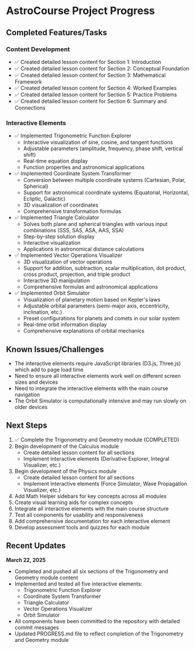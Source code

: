 # AstroCourse Project Progress

## Completed Features/Tasks

### Content Development
- ✅ Created detailed lesson content for Section 1: Introduction
- ✅ Created detailed lesson content for Section 2: Conceptual Foundation
- ✅ Created detailed lesson content for Section 3: Mathematical Framework
- ✅ Created detailed lesson content for Section 4: Worked Examples
- ✅ Created detailed lesson content for Section 5: Practice Problems
- ✅ Created detailed lesson content for Section 6: Summary and Connections

### Interactive Elements
- ✅ Implemented Trigonometric Function Explorer
  - Interactive visualization of sine, cosine, and tangent functions
  - Adjustable parameters (amplitude, frequency, phase shift, vertical shift)
  - Real-time equation display
  - Function properties and astronomical applications
- ✅ Implemented Coordinate System Transformer
  - Conversion between multiple coordinate systems (Cartesian, Polar, Spherical)
  - Support for astronomical coordinate systems (Equatorial, Horizontal, Ecliptic, Galactic)
  - 3D visualization of coordinates
  - Comprehensive transformation formulas
- ✅ Implemented Triangle Calculator
  - Solves both plane and spherical triangles with various input combinations (SSS, SAS, ASA, AAS, SSA)
  - Step-by-step solution display
  - Interactive visualization
  - Applications in astronomical distance calculations
- ✅ Implemented Vector Operations Visualizer
  - 3D visualization of vector operations
  - Support for addition, subtraction, scalar multiplication, dot product, cross product, projection, and triple product
  - Interactive 3D manipulation
  - Comprehensive formulas and astronomical applications
- ✅ Implemented Orbit Simulator
  - Visualization of planetary motion based on Kepler's laws
  - Adjustable orbital parameters (semi-major axis, eccentricity, inclination, etc.)
  - Preset configurations for planets and comets in our solar system
  - Real-time orbit information display
  - Comprehensive explanations of orbital mechanics

## Known Issues/Challenges

- The interactive elements require JavaScript libraries (D3.js, Three.js) which add to page load time
- Need to ensure all interactive elements work well on different screen sizes and devices
- Need to integrate the interactive elements with the main course navigation
- The Orbit Simulator is computationally intensive and may run slowly on older devices

## Next Steps

1. ✅ Complete the Trigonometry and Geometry module (COMPLETED)
2. Begin development of the Calculus module
   - Create detailed lesson content for all sections
   - Implement interactive elements (Derivative Explorer, Integral Visualizer, etc.)
3. Begin development of the Physics module
   - Create detailed lesson content for all sections
   - Implement interactive elements (Force Simulator, Wave Propagation Visualizer, etc.)
4. Add Math Helper sidebars for key concepts across all modules
5. Create visual learning aids for complex concepts
6. Integrate all interactive elements with the main course structure
7. Test all components for usability and responsiveness
8. Add comprehensive documentation for each interactive element
9. Develop assessment tools and quizzes for each module

## Recent Updates

**March 22, 2025**
- Completed and pushed all six sections of the Trigonometry and Geometry module content
- Implemented and tested all five interactive elements:
  - Trigonometric Function Explorer
  - Coordinate System Transformer
  - Triangle Calculator
  - Vector Operations Visualizer
  - Orbit Simulator
- All components have been committed to the repository with detailed commit messages
- Updated PROGRESS.md file to reflect completion of the Trigonometry and Geometry module
